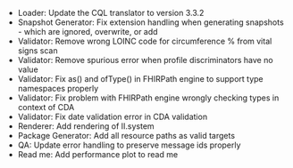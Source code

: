 * Loader: Update the CQL translator to version 3.3.2
* Snapshot Generator: Fix extension handling when generating snapshots - which are ignored, overwrite, or add
* Validator: Remove wrong LOINC code for circumference % from vital signs scan
* Validator: Remove spurious error when profile discriminators have no value
* Validator: Fix as() and ofType() in FHIRPath engine to support type namespaces properly
* Validator: Fix problem with FHIRPath engine wrongly checking types in context of CDA
* Validator: Fix date validation error in CDA validation
* Renderer: Add rendering of II.system
* Package Generator: Add all resource paths as valid targets
* QA: Update error handling to preserve message ids properly
* Read me: Add performance plot to read me

